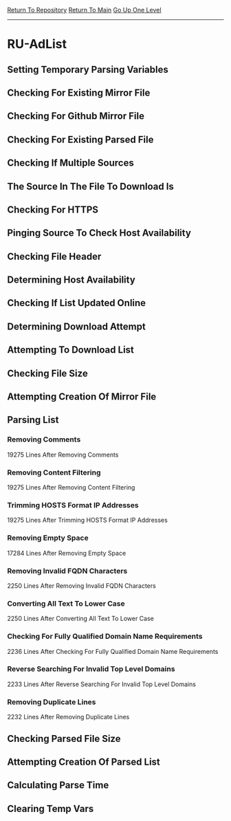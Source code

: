 [Return To Repository](https://github.com/deathbybandaid/piholeparser/)
[Return To Main](https://github.com/deathbybandaid/piholeparser/blob/master/RecentRunLogs/Mainlog.md)
[Go Up One Level](https://github.com/deathbybandaid/piholeparser/blob/master/RecentRunLogs/TopLevelScripts/30-Processing-External-Blacklists.md)
____________________________________
# RU-AdList
## Setting Temporary Parsing Variables
## Checking For Existing Mirror File
## Checking For Github Mirror File
## Checking For Existing Parsed File
## Checking If Multiple Sources
## The Source In The File To Download Is
## Checking For HTTPS
## Pinging Source To Check Host Availability
## Checking File Header
## Determining Host Availability
## Checking If List Updated Online
## Determining Download Attempt
## Attempting To Download List
## Checking File Size
## Attempting Creation Of Mirror File
## Parsing List
### Removing Comments
19275 Lines After Removing Comments
### Removing Content Filtering
19275 Lines After Removing Content Filtering
### Trimming HOSTS Format IP Addresses
19275 Lines After Trimming HOSTS Format IP Addresses
### Removing Empty Space
17284 Lines After Removing Empty Space
### Removing Invalid FQDN Characters
2250 Lines After Removing Invalid FQDN Characters
### Converting All Text To Lower Case
2250 Lines After Converting All Text To Lower Case
### Checking For Fully Qualified Domain Name Requirements
2236 Lines After Checking For Fully Qualified Domain Name Requirements
### Reverse Searching For Invalid Top Level Domains
2233 Lines After Reverse Searching For Invalid Top Level Domains
### Removing Duplicate Lines
2232 Lines After Removing Duplicate Lines
## Checking Parsed File Size
## Attempting Creation Of Parsed List
## Calculating Parse Time
## Clearing Temp Vars
